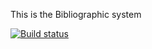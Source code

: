 This is the Bibliographic system


[![Build status](https://ci.appveyor.com/api/projects/status/iftw3am5is3tmvim?svg=true)](https://ci.appveyor.com/project/Kirill-Andreev/biblio2015)
